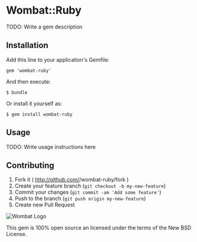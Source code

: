 # Wombat::Ruby

TODO: Write a gem description

## Installation

Add this line to your application's Gemfile:

    gem 'wombat-ruby'

And then execute:

    $ bundle

Or install it yourself as:

    $ gem install wombat-ruby

## Usage

TODO: Write usage instructions here

## Contributing

1. Fork it ( http://github.com/<my-github-username>/wombat-ruby/fork )
2. Create your feature branch (`git checkout -b my-new-feature`)
3. Commit your changes (`git commit -am 'Add some feature'`)
4. Push to the branch (`git push origin my-new-feature`)
5. Create new Pull Request


![Wombat Logo](http://spreecommerce.com/images/wombat_logo.png)

This gem is 100% open source an licensed under the terms of the New BSD License.
